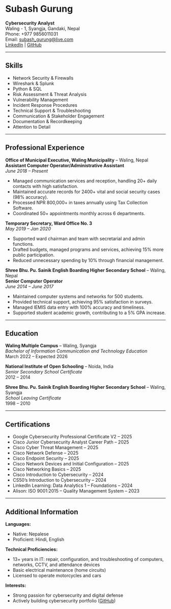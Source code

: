 # Subash Gurung  
**Cybersecurity Analyst**  
Waling - 1, Syangja, Gandaki, Nepal  
Phone: +977 9856011031  
Email: subash_gurung@live.com  
[LinkedIn](https://www.linkedin.com/in/subash1031/) | [GitHub](https://github.com/SG-1031)

---

## Skills

- Network Security & Firewalls  
- Wireshark & Splunk  
- Python & SQL  
- Risk Assessment & Threat Analysis  
- Vulnerability Management  
- Incident Response Procedures  
- Technical Support & Troubleshooting  
- Communication & Stakeholder Engagement  
- Documentation & Recordkeeping  
- Attention to Detail

---

## Professional Experience

**Office of Municipal Executive, Waling Municipality** – Waling, Nepal  
**Assistant Computer Operator/Administrative Assistant**  
*June 2018 – Present*  
- Managed communication services and reception, handling 20+ daily contacts with high satisfaction.  
- Maintained accurate records for 2400+ vital and social security cases (98% accuracy).  
- Processed NPR 800,000+ in taxes annually using Tax Collection Software.  
- Coordinated 50+ appointments monthly across 6 departments.

**Temporary Secretary, Ward Office No. 3**  
*May 2019 – Jan 2020*  
- Supported ward chairman and team with secretarial and admin functions.  
- Drafted budgets, managed programs and services, achieving 15% more public participation.  
- Reduced unnecessary spending by 10% through financial management.

**Shree Bhu. Pu. Sainik English Boarding Higher Secondary School** – Waling, Nepal  
**Senior Computer Operator**  
*June 2014 – June 2017*  
- Maintained computer systems and networks for 500 students.  
- Provided technical support, achieving 95% satisfaction in surveys.  
- Managed IEMIS data entry with 100% accuracy and timeliness.  
- Supported student academic growth, contributing to a 5% GPA increase.

---

## Education

**Waling Multiple Campus** – Waling, Syangja  
*Bachelor of Information Communication and Technology Education*  
March 2022 – Expected 2026

**National Institute of Open Schooling** – Noida, India  
*Senior Secondary School Certificate*  
2012 – 2014

**Shree Bhu. Pu. Sainik English Boarding Higher Secondary School** – Waling, Syangja  
*School Leaving Certificate*  
1998 – 2010

---

## Certifications

- Google Cybersecurity Professional Certificate V2 – 2025  
- Cisco Junior Cybersecurity Analyst Career Path – 2025  
- Cisco Cyber Threat Management – 2025  
- Cisco Network Defense – 2025  
- Cisco Endpoint Security – 2025  
- Cisco Network Devices and Initial Configuration – 2025  
- Cisco Networking Basics – 2025  
- Cisco Introduction to Cybersecurity – 2024  
- CS50’s Introduction to Cybersecurity – 2024  
- LinkedIn Learning: Data Analytics 1 – Foundations – 2024  
- Alison: ISO 9001:2015 – Quality Management System – 2023

---

## Additional Information

**Languages:**  
- Native: Nepalese  
- Proficient: Hindi, English

**Technical Proficiencies:**  
- 13+ years in IT: repair, configuration, and troubleshooting of computers, networks, CCTV, and attendance devices  
- Basic electrical maintenance (home circuits)  
- Licensed to operate motorcycles and cars

**Interests:**  
- Strong passion for cybersecurity and digital defense  
- Actively building cybersecurity portfolio ([GitHub](https://github.com/SG-1031))
